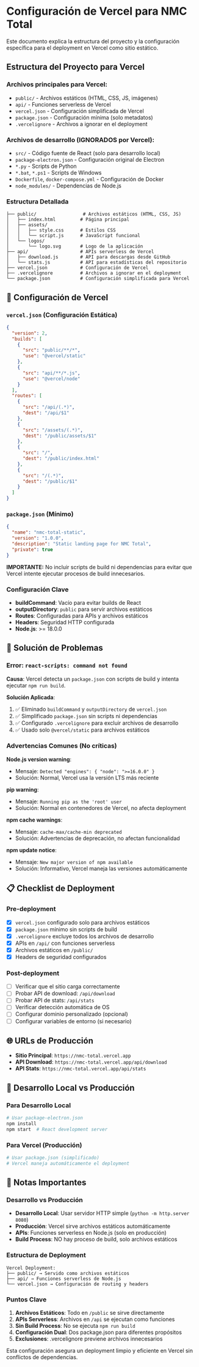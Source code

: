 # Configuración de Vercel para NMC Total

Este documento explica la estructura del proyecto y la configuración específica para el deployment en Vercel como sitio estático.

## Estructura del Proyecto para Vercel

### Archivos principales para Vercel:
- `public/` - Archivos estáticos (HTML, CSS, JS, imágenes)
- `api/` - Funciones serverless de Vercel
- `vercel.json` - Configuración simplificada de Vercel
- `package.json` - Configuración mínima (solo metadatos)
- `.vercelignore` - Archivos a ignorar en el deployment

### Archivos de desarrollo (IGNORADOS por Vercel):
- `src/` - Código fuente de React (solo para desarrollo local)
- `package-electron.json` - Configuración original de Electron
- `*.py` - Scripts de Python
- `*.bat`, `*.ps1` - Scripts de Windows
- `Dockerfile`, `docker-compose.yml` - Configuración de Docker
- `node_modules/` - Dependencias de Node.js

### Estructura Detallada

```
├── public/                 # Archivos estáticos (HTML, CSS, JS)
│   ├── index.html         # Página principal
│   ├── assets/
│   │   ├── style.css      # Estilos CSS
│   │   └── script.js      # JavaScript funcional
│   └── logos/
│       └── logo.svg       # Logo de la aplicación
├── api/                   # APIs serverless de Vercel
│   ├── download.js        # API para descargas desde GitHub
│   └── stats.js           # API para estadísticas del repositorio
├── vercel.json            # Configuración de Vercel
├── .vercelignore          # Archivos a ignorar en el deployment
└── package.json           # Configuración simplificada para Vercel
```

## 🚀 Configuración de Vercel

### `vercel.json` (Configuración Estática)
```json
{
  "version": 2,
  "builds": [
    {
      "src": "public/**/*",
      "use": "@vercel/static"
    },
    {
      "src": "api/**/*.js",
      "use": "@vercel/node"
    }
  ],
  "routes": [
    {
      "src": "/api/(.*)",
      "dest": "/api/$1"
    },
    {
      "src": "/assets/(.*)",
      "dest": "/public/assets/$1"
    },
    {
      "src": "/",
      "dest": "/public/index.html"
    },
    {
      "src": "/(.*)",
      "dest": "/public/$1"
    }
  ]
}
```

### `package.json` (Mínimo)
```json
{
  "name": "nmc-total-static",
  "version": "1.0.0",
  "description": "Static landing page for NMC Total",
  "private": true
}
```

**IMPORTANTE:** No incluir scripts de build ni dependencias para evitar que Vercel intente ejecutar procesos de build innecesarios.

### Configuración Clave

- **buildCommand**: Vacío para evitar builds de React
- **outputDirectory**: `public` para servir archivos estáticos
- **Routes**: Configuradas para APIs y archivos estáticos
- **Headers**: Seguridad HTTP configurada
- **Node.js**: >= 18.0.0

## 🔧 Solución de Problemas

### Error: `react-scripts: command not found`

**Causa**: Vercel detecta un `package.json` con scripts de build y intenta ejecutar `npm run build`.

**Solución Aplicada**:
1. ✅ Eliminado `buildCommand` y `outputDirectory` de `vercel.json`
2. ✅ Simplificado `package.json` sin scripts ni dependencias
3. ✅ Configurado `.vercelignore` para excluir archivos de desarrollo
4. ✅ Usado solo `@vercel/static` para archivos estáticos

### Advertencias Comunes (No críticas)

**Node.js version warning**: 
- Mensaje: `Detected "engines": { "node": ">=16.0.0" }`
- Solución: Normal, Vercel usa la versión LTS más reciente

**pip warning**: 
- Mensaje: `Running pip as the 'root' user`
- Solución: Normal en contenedores de Vercel, no afecta deployment

**npm cache warnings**: 
- Mensaje: `cache-max/cache-min deprecated`
- Solución: Advertencias de deprecación, no afectan funcionalidad

**npm update notice**:
- Mensaje: `New major version of npm available`
- Solución: Informativo, Vercel maneja las versiones automáticamente

## 📋 Checklist de Deployment

### Pre-deployment
- [x] `vercel.json` configurado solo para archivos estáticos
- [x] `package.json` mínimo sin scripts de build
- [x] `.vercelignore` excluye todos los archivos de desarrollo
- [x] APIs en `/api/` con funciones serverless
- [x] Archivos estáticos en `/public/`
- [x] Headers de seguridad configurados

### Post-deployment
- [ ] Verificar que el sitio carga correctamente
- [ ] Probar API de download: `/api/download`
- [ ] Probar API de stats: `/api/stats`
- [ ] Verificar detección automática de OS
- [ ] Configurar dominio personalizado (opcional)
- [ ] Configurar variables de entorno (si necesario)

## 🌐 URLs de Producción

- **Sitio Principal**: `https://nmc-total.vercel.app`
- **API Download**: `https://nmc-total.vercel.app/api/download`
- **API Stats**: `https://nmc-total.vercel.app/api/stats`

## 🔄 Desarrollo Local vs Producción

### Para Desarrollo Local
```bash
# Usar package-electron.json
npm install
npm start  # React development server
```

### Para Vercel (Producción)
```bash
# Usar package.json (simplificado)
# Vercel maneja automáticamente el deployment
```

## 📝 Notas Importantes

### Desarrollo vs Producción
- **Desarrollo Local**: Usar servidor HTTP simple (`python -m http.server 8080`)
- **Producción**: Vercel sirve archivos estáticos automáticamente
- **APIs**: Funciones serverless en Node.js (solo en producción)
- **Build Process**: NO hay proceso de build, solo archivos estáticos

### Estructura de Deployment
```
Vercel Deployment:
├── public/ → Servido como archivos estáticos
├── api/ → Funciones serverless de Node.js
└── vercel.json → Configuración de routing y headers
```

### Puntos Clave
1. **Archivos Estáticos**: Todo en `/public` se sirve directamente
2. **APIs Serverless**: Archivos en `/api` se ejecutan como funciones
3. **Sin Build Process**: No se ejecuta `npm run build`
4. **Configuración Dual**: Dos package.json para diferentes propósitos
5. **Exclusiones**: .vercelignore previene archivos innecesarios

Esta configuración asegura un deployment limpio y eficiente en Vercel sin conflictos de dependencias.